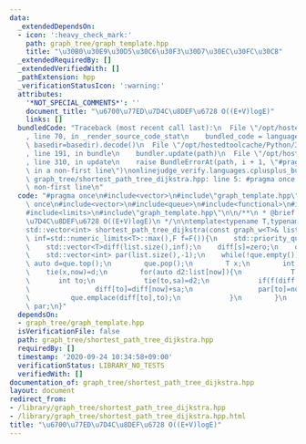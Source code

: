 ```yaml
---
data:
  _extendedDependsOn:
  - icon: ':heavy_check_mark:'
    path: graph_tree/graph_template.hpp
    title: "\u30B0\u30E9\u30D5\u30C6\u30F3\u30D7\u30EC\u30FC\u30C8"
  _extendedRequiredBy: []
  _extendedVerifiedWith: []
  _pathExtension: hpp
  _verificationStatusIcon: ':warning:'
  attributes:
    '*NOT_SPECIAL_COMMENTS*': ''
    document_title: "\u6700\u77ED\u7D4C\u8DEF\u6728 O((E+V)logE)"
    links: []
  bundledCode: "Traceback (most recent call last):\n  File \"/opt/hostedtoolcache/Python/3.8.5/x64/lib/python3.8/site-packages/onlinejudge_verify/documentation/build.py\"\
    , line 70, in _render_source_code_stat\n    bundled_code = language.bundle(stat.path,\
    \ basedir=basedir).decode()\n  File \"/opt/hostedtoolcache/Python/3.8.5/x64/lib/python3.8/site-packages/onlinejudge_verify/languages/cplusplus.py\"\
    , line 191, in bundle\n    bundler.update(path)\n  File \"/opt/hostedtoolcache/Python/3.8.5/x64/lib/python3.8/site-packages/onlinejudge_verify/languages/cplusplus_bundle.py\"\
    , line 310, in update\n    raise BundleErrorAt(path, i + 1, \"#pragma once found\
    \ in a non-first line\")\nonlinejudge_verify.languages.cplusplus_bundle.BundleErrorAt:\
    \ graph_tree/shortest_path_tree_dijkstra.hpp: line 5: #pragma once found in a\
    \ non-first line\n"
  code: "#pragma once\n#include<vector>\n#include\"graph_template.hpp\"\n\n#pragma\
    \ once\n#include<vector>\n#include<queue>\n#include<functional>\n#include<tuple>\n\
    #include<limits>\n#include\"graph_template.hpp\"\n\n/**\n * @brief \u6700\u77ED\
    \u7D4C\u8DEF\u6728 O((E+V)logE)\n */\n\ntemplate<typename T,typename F=std::less<T>>\n\
    std::vector<int> shortest_path_tree_dijkstra(const graph_w<T>& list,int s,T zero=0,T\
    \ inf=std::numeric_limits<T>::max(),F f=F()){\n    std::priority_queue<std::pair<T,int>,std::vector<pair<T,int>>,std::greater<std::pair<T,int>>>que;\n\
    \    std::vector<T>diff(list.size(),inf);\n    diff[s]=zero;\n    que.push(make_pair(T(),s));\n\
    \    std::vector<int> par(list.size(),-1);\n    while(!que.empty()){\n       \
    \ auto d=que.top();\n        que.pop();\n        T x;\n        int now;\n    \
    \    tie(x,now)=d;\n        for(auto d2:list[now]){\n            T sa;\n     \
    \       int to;\n            tie(to,sa)=d2;\n            if(f(diff[now]+sa,diff[to])){\n\
    \                diff[to]=diff[now]+sa;\n                par[to]=now;\n      \
    \          que.emplace(diff[to],to);\n            }\n        }\n    }\n    return\
    \ par;\n}"
  dependsOn:
  - graph_tree/graph_template.hpp
  isVerificationFile: false
  path: graph_tree/shortest_path_tree_dijkstra.hpp
  requiredBy: []
  timestamp: '2020-09-24 10:34:58+09:00'
  verificationStatus: LIBRARY_NO_TESTS
  verifiedWith: []
documentation_of: graph_tree/shortest_path_tree_dijkstra.hpp
layout: document
redirect_from:
- /library/graph_tree/shortest_path_tree_dijkstra.hpp
- /library/graph_tree/shortest_path_tree_dijkstra.hpp.html
title: "\u6700\u77ED\u7D4C\u8DEF\u6728 O((E+V)logE)"
---
```

